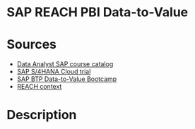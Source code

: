 # SAP REACH PBI Data-to-Value

# Sources
* [Data Analyst SAP course catalog](https://learning.sap.com/browse/roles/data-analyst?access=free&page=1)
* [SAP S/4HANA Cloud trial](https://www.sap.com/products/erp/s4hana/trial.html)
* [SAP BTP Data-to-Value Bootcamp](https://github.com/SAP-samples/btp-data-to-value-workshop)
* [REACH context](https://www.safran-group.com/fr/actualite/reach-quand-reglementation-stimule-linnovation-2017-10-13)

# Description
